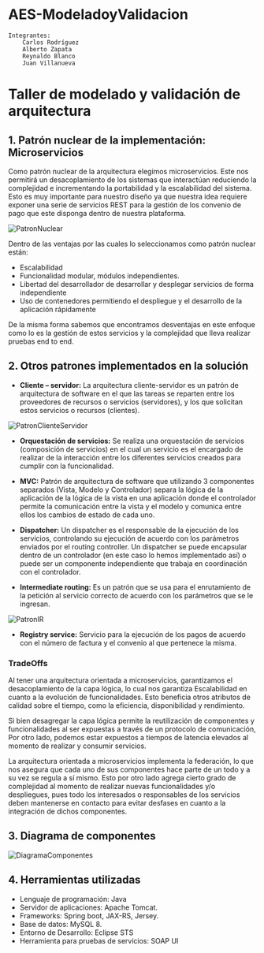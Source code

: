 # AES-ModeladoyValidacion

```
Integrantes: 
	Carlos Rodríguez
	Alberto Zapata
	Reynaldo Blanco
	Juan Villanueva
```

# Taller de modelado y validación de arquitectura

## 1.	Patrón nuclear de la implementación: Microservicios
Como patrón nuclear de la arquitectura elegimos microservicios. Este nos permitirá un desacoplamiento de los sistemas que interactúan reduciendo la complejidad e incrementando la portabilidad y la escalabilidad del sistema. Esto es muy importante para nuestro diseño ya que nuestra idea requiere exponer una serie de servicios REST para la gestión de los convenio de pago que este disponga dentro de nuestra plataforma.

![PatronNuclear](https://raw.githubusercontent.com/oxigen911/AES-ModeladoyValidacion/master/media/patron_nuclear.png)
 
Dentro de las ventajas por las cuales lo seleccionamos como patrón nuclear están:

* Escalabilidad
* Funcionalidad modular, módulos independientes.
* Libertad del desarrollador de desarrollar y desplegar servicios de forma independiente
* Uso de contenedores permitiendo el despliegue y el desarrollo de la aplicación rápidamente

De la misma forma sabemos que encontramos desventajas en este enfoque como lo es la gestión de estos servicios y la complejidad que lleva realizar pruebas end to end.

## 2.	Otros patrones implementados en la solución

*	**Cliente – servidor:** La arquitectura cliente-servidor es un patrón de arquitectura de software en el que las tareas se reparten entre los proveedores de recursos o servicios (servidores), y los que solicitan estos servicios o recursos (clientes). 

![PatronClienteServidor](https://raw.githubusercontent.com/oxigen911/AES-ModeladoyValidacion/master/media/patron_c_s.png)

*	**Orquestación de servicios:** Se realiza una orquestación de servicios (composición de servicios) en el cual un servicio es el encargado de realizar de la interacción entre los diferentes servicios creados para cumplir con la funcionalidad.

*	**MVC:** Patrón de arquitectura de software que utilizando 3 componentes separados (Vista, Modelo y Controlador) separa la lógica de la aplicación de la lógica de la vista en una aplicación donde el controlador permite la comunicación entre la vista y el modelo y comunica entre ellos los cambios de estado de cada uno.

*	**Dispatcher:** Un dispatcher es el responsable de la ejecución de los servicios, controlando su ejecución de acuerdo con los parámetros enviados por el routing controller. Un dispatcher se puede encapsular dentro de un controlador (en este caso lo hemos implementado así) o puede ser un componente independiente que trabaja en coordinación con el controlador.

*	**Intermediate routing:** Es un patrón que se usa para el enrutamiento de la petición al servicio correcto de acuerdo con los parámetros que se le ingresan.
 
![PatronIR](https://raw.githubusercontent.com/oxigen911/AES-ModeladoyValidacion/master/media/intermediate_routing.png)

*	**Registry service:** Servicio para la ejecución de los pagos de acuerdo con el número de factura y el convenio al que pertenece la misma.

### TradeOffs

Al tener una arquitectura orientada a microservicios, garantizamos el desacoplamiento de la capa lógica, lo cual nos garantiza Escalabilidad en cuanto a la evolución de funcionalidades. Esto beneficia otros atributos de calidad sobre el tiempo, como la eficiencia, disponibilidad y rendimiento.

Si bien desagregar la capa lógica permite la reutilización de componentes y funcionalidades al ser expuestas a través de un protocolo de comunicación, Por otro lado, podemos estar expuestos a tiempos de latencia elevados al momento de realizar y consumir servicios. 

La arquitectura orientada a microservicios implementa la federación, lo que nos asegura que cada uno de sus componentes hace parte de un todo y a su vez se regula a sí mismo.  Esto por otro lado agrega cierto grado de complejidad al momento de realizar nuevas funcionalidades y/o despliegues, pues todo los interesados o responsables de los servicios deben mantenerse en contacto para evitar desfases en cuanto a la integración de dichos componentes.

## 3.	Diagrama de componentes

![DiagramaComponentes](https://raw.githubusercontent.com/oxigen911/AES-ModeladoyValidacion/master/media/arq1.jpg)
 
## 4.	Herramientas utilizadas

* Lenguaje de programación: Java
* Servidor de aplicaciones: Apache Tomcat.
* Frameworks: Spring boot, JAX-RS, Jersey.
* Base de datos: MySQL 8.
* Entorno de Desarrollo: Eclipse STS
* Herramienta para pruebas de servicios: SOAP UI
